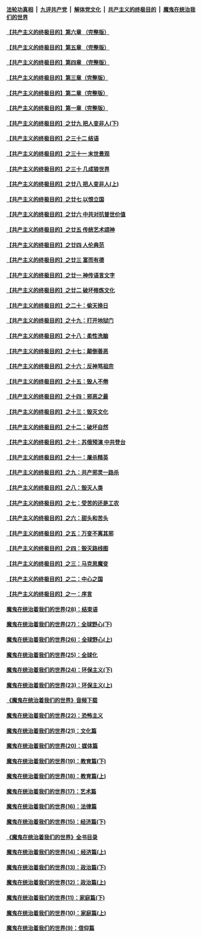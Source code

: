 

####  [法轮功真相](../../../../basic/blob/master/README.md?t=06300302) &nbsp;|&nbsp; [九评共产党](../../../../9ping.md/blob/master/README.md?t=06300302) &nbsp;|&nbsp; [解体党文化](../../../../jtdwh.md/blob/master/README.md?t=06300302)  &nbsp;|&nbsp; [共产主义的终极目的](../../../../gczydzjmd.md/blob/master/README.md?t=06300302) &nbsp;|&nbsp; [魔鬼在统治我们的世界](../../../../mgztzwmdsj.md/blob/master/README.md?t=06300302) 

#### [【共产主义的终极目的】第六章 （完整版）](../pages/nsc422/n11428913.md?t=06300302) 

#### [【共产主义的终极目的】第五章 （完整版）](../pages/nsc422/n11428912.md?t=06300302) 

#### [【共产主义的终极目的】第四章 （完整版）](../pages/nsc422/n11428907.md?t=06300302) 

#### [【共产主义的终极目的】第三章（完整版）](../pages/nsc422/n11428848.md?t=06300302) 

#### [【共产主义的终极目的】第二章（完整版）](../pages/nsc422/n11428831.md?t=06300302) 

#### [【共产主义的终极目的】第一章（完整版）](../pages/nsc422/n11417651.md?t=06300302) 

#### [【共产主义的终极目的】之廿九 把人变非人(下)](../pages/nsc422/n11344140.md?t=06300302) 

#### [【共产主义的终极目的】之三十二 结语](../pages/nsc422/n11360535.md?t=06300302) 

#### [【共产主义的终极目的】之三十一 末世景观](../pages/nsc422/n11351129.md?t=06300302) 

#### [【共产主义的终极目的】之三十 几成狼世界](../pages/nsc422/n11348280.md?t=06300302) 

#### [【共产主义的终极目的】之廿八 把人变非人(上)](../pages/nsc422/n11340492.md?t=06300302) 

#### [【共产主义的终极目的】之廿七 以恨立国](../pages/nsc422/n11336944.md?t=06300302) 

#### [【共产主义的终极目的】之廿六 中共对抗普世价值](../pages/nsc422/n11324785.md?t=06300302) 

#### [【共产主义的终极目的】之廿五 传统艺术颂神](../pages/nsc422/n11296396.md?t=06300302) 

#### [【共产主义的终极目的】之廿四 人伦典范](../pages/nsc422/n11296397.md?t=06300302) 

#### [【共产主义的终极目的】之廿三 富而有德](../pages/nsc422/n11283598.md?t=06300302) 

#### [【共产主义的终极目的】之廿一 神传语言文字](../pages/nsc422/n11263265.md?t=06300302) 

#### [【共产主义的终极目的】之廿二 破坏修炼文化](../pages/nsc422/n11245728.md?t=06300302) 

#### [【共产主义的终极目的】之二十：偷天换日](../pages/nsc422/n11238846.md?t=06300302) 

#### [【共产主义的终极目的】之十九：打开地狱门](../pages/nsc422/n11206376.md?t=06300302) 

#### [【共产主义的终极目的】之十八：柔性洗脑](../pages/nsc422/n11199994.md?t=06300302) 

#### [【共产主义的终极目的】之十七：颠倒善恶](../pages/nsc422/n11179782.md?t=06300302) 

#### [【共产主义的终极目的】之十六：反神骂祖宗](../pages/nsc422/n11166798.md?t=06300302) 

#### [【共产主义的终极目的】之十五：毁人不倦](../pages/nsc422/n11166792.md?t=06300302) 

#### [【共产主义的终极目的】之十四：邪恶之最](../pages/nsc422/n11150249.md?t=06300302) 

#### [【共产主义的终极目的】之十三：毁灭文化](../pages/nsc422/n11135227.md?t=06300302) 

#### [【共产主义的终极目的】之十二：破坏自然](../pages/nsc422/n11135214.md?t=06300302) 

#### [【共产主义的终极目的】之十：苏俄预演 中共登台](../pages/nsc422/n11118424.md?t=06300302) 

#### [【共产主义的终极目的】之十一：屠杀精英](../pages/nsc422/n11118442.md?t=06300302) 

#### [【共产主义的终极目的】之九：共产邪灵一路杀](../pages/nsc422/n11114139.md?t=06300302) 

#### [【共产主义的终极目的】之八：毁灭人类](../pages/nsc422/n11108503.md?t=06300302) 

#### [【共产主义的终极目的】之七：受苦的还是工农](../pages/nsc422/n11101809.md?t=06300302) 

#### [【共产主义的终极目的】之六：甜头和苦头](../pages/nsc422/n11096971.md?t=06300302) 

#### [【共产主义的终极目的】之五：万变不离其邪](../pages/nsc422/n11091285.md?t=06300302) 

#### [【共产主义的终极目的】之四：毁灭路线图](../pages/nsc422/n11086284.md?t=06300302) 

#### [【共产主义的终极目的】之三：马克思魔变](../pages/nsc422/n11061941.md?t=06300302) 

#### [【共产主义的终极目的】之二：中心之国](../pages/nsc422/n11047728.md?t=06300302) 

#### [【共产主义的终极目的】之一：序言](../pages/nsc422/n11086077.md?t=06300302) 

#### [魔鬼在统治着我们的世界(28)：结束语](../pages/nsc422/n10936246.md?t=06300302) 

#### [魔鬼在统治着我们的世界(27)：全球野心(下)](../pages/nsc422/n10928319.md?t=06300302) 

#### [魔鬼在统治着我们的世界(26)：全球野心(上)](../pages/nsc422/n10900318.md?t=06300302) 

#### [魔鬼在统治着我们的世界(25)：全球化](../pages/nsc422/n10788205.md?t=06300302) 

#### [魔鬼在统治着我们的世界(24)：环保主义(下)](../pages/nsc422/n10695307.md?t=06300302) 

#### [魔鬼在统治着我们的世界(23)：环保主义(上)](../pages/nsc422/n10688613.md?t=06300302) 

#### [《魔鬼在统治着我们的世界》音频下载](../pages/nsc422/n10635553.md?t=06300302) 

#### [魔鬼在统治着我们的世界(22)：恐怖主义](../pages/nsc422/n10614727.md?t=06300302) 

#### [魔鬼在统治着我们的世界(21)：文化篇](../pages/nsc422/n10597706.md?t=06300302) 

#### [魔鬼在统治着我们的世界(20)：媒体篇](../pages/nsc422/n10586579.md?t=06300302) 

#### [魔鬼在统治着我们的世界(19)：教育篇(下)](../pages/nsc422/n10564808.md?t=06300302) 

#### [魔鬼在统治着我们的世界(18)：教育篇(上)](../pages/nsc422/n10526970.md?t=06300302) 

#### [魔鬼在统治着我们的世界(17)：艺术篇](../pages/nsc422/n10499093.md?t=06300302) 

#### [魔鬼在统治着我们的世界(16)：法律篇](../pages/nsc422/n10485969.md?t=06300302) 

#### [魔鬼在统治着我们的世界(15)：经济篇(下)](../pages/nsc422/n10469975.md?t=06300302) 

#### [《魔鬼在统治着我们的世界》全书目录](../pages/nsc422/n10464261.md?t=06300302) 

#### [魔鬼在统治着我们的世界(14)：经济篇(上)](../pages/nsc422/n10457370.md?t=06300302) 

#### [魔鬼在统治着我们的世界(13)：政治篇(下)](../pages/nsc422/n10448270.md?t=06300302) 

#### [魔鬼在统治着我们的世界(12)：政治篇(上)](../pages/nsc422/n10444576.md?t=06300302) 

#### [魔鬼在统治着我们的世界(11)：家庭篇(下)](../pages/nsc422/n10440961.md?t=06300302) 

#### [魔鬼在统治着我们的世界(10)：家庭篇(上)](../pages/nsc422/n10435448.md?t=06300302) 

#### [魔鬼在统治着我们的世界(9)：信仰篇](../pages/nsc422/n10432159.md?t=06300302) 

